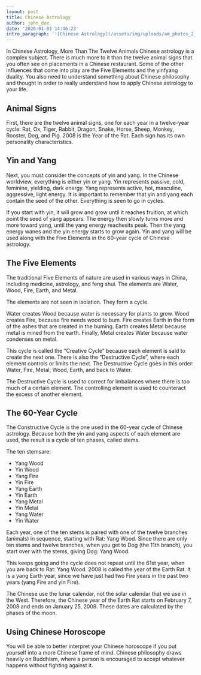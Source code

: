 ```yaml
---
layout: post
title: Chinese Astrology
author: john_doe
date: '2020-01-03 14:46:23'
intro_paragraph: '![Chinese Astrology](/assets/img/uploads/am_photos_2_z7hllz-1-.jpg)'
---
```

In Chinese Astrology, More Than The Twelve Animals Chinese astrology is a complex subject. There is much more to it than the twelve animal signs that you often see on placements in a Chinese restaurant. Some of the other influences that come into play are the Five Elements and the yinfyang duality. You also need to understand something about Chinese philosophy and thought in order to really understand how to apply Chinese astrology to your life.

## Animal Signs

First, there are the twelve animal signs, one for each year in a twelve-year cycle: Rat, Ox, Tiger, Rabbit, Dragon, Snake, Horse, Sheep, Monkey, Rooster, Dog, and Pig. 2008 is the Year of the Rat. Each sign has its own personality characteristics.

## Yin and Yang

Next, you must consider the concepts of yin and yang. In the Chinese worldview, everything is either yin or yang. Yin represents passive, cold, feminine, yielding, dark energy. Yang represents active, hot, masculine, aggressive, light energy. It is important to remember that yin and yang each contain the seed of the other. Everything is seen to go in cycles.

If you start with yin, it will grow and grow until it reaches fruition, at which point the seed of yang appears. The energy then slowly turns more and more toward yang, until the yang energy reachesits peak. Then the yang energy wanes and the yin energy starts to grow again. Yin and yang will be used along with the Five Elements in the 60-year cycle of Chinese astrology.

## The Five Elements

The traditional Five Elements of nature are used in various ways in China, including medicine, astrology, and feng shui. The elements are Water, Wood, Fire, Earth, and Metal.

The elements are not seen in isolation. They form a cycle.

Water creates Wood because water is necessary for plants to grow. Wood creates Fire, because fire needs wood to bum. Fire creates Earth in the form of the ashes that are created in the buming. Earth creates Metal because metal is mined from the earth. Finally, Metal creates Water because water condenses on metal.

This cycle is called the “Creative Cycle” because each element is said to create the next one. There is also the “Destructive Cycle”, where each element controls or limits the next. The Destructive Cycle goes in this order: Water, Fire, Metal, Wood, Earth, and back to Water.

The Destructive Cycle is used to correct for imbalances where there is too much of a certain element. The controlling element is used to counteract the excess of another element.

## The 60-Year Cycle

The Constructive Cycle is the one used in the 60-year cycle of Chinese astrology. Because both the yin and yang aspects of each element are used, the result is a cycle of ten phases, called stems.

The ten stemsare:

* Yang Wood
* Yin Wood
* Yang Fire
* Yin Fire
* Yang Earth
* Yin Earth
* Yang Metal
* Yin Metal
* Yang Water
* Yin Water

Each year, one of the ten stems is paired with one of the twelve branches (animals) in sequence, starting with Rat: Yang Wood. Since there are only ten stems and twelve branches, when you get to Dog (the 11th branch), you start over with the stems, giving Dog: Yang Wood.

This keeps going and the cycle does not repeat until the 61st year, when you are back to Rat: Yang Wood. 2008 is called the year of the Earth Rat. It is a yang Earth year, since we have just had two Fire years in the past two years (yang Fire and yin Fire).

The Chinese use the lunar calendar, not the solar calendar that we use in the West. Therefore, the Chinese year of the Earth Rat starts on February 7, 2008 and ends on January 25, 2009. These dates are calculated by the phases of the moon.

## Using Chinese Horoscope

You will be able to better interpret your Chinese horoscope if you put yourself into a more Chinese frame of mind. Chinese philosophy draws heavily on Buddhism, where a person is encouraged to accept whatever happens without fighting against it.
